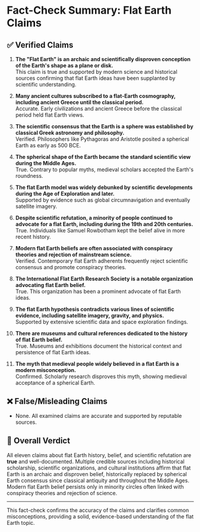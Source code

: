 # Fact-Check Summary: Flat Earth Claims

## ✅ Verified Claims

1. **The "Flat Earth" is an archaic and scientifically disproven conception of the Earth's shape as a plane or disk.**  
   This claim is true and supported by modern science and historical sources confirming that flat Earth ideas have been supplanted by scientific understanding.

2. **Many ancient cultures subscribed to a flat-Earth cosmography, including ancient Greece until the classical period.**  
   Accurate. Early civilizations and ancient Greece before the classical period held flat Earth views.

3. **The scientific consensus that the Earth is a sphere was established by classical Greek astronomy and philosophy.**  
   Verified. Philosophers like Pythagoras and Aristotle posited a spherical Earth as early as 500 BCE.

4. **The spherical shape of the Earth became the standard scientific view during the Middle Ages.**  
   True. Contrary to popular myths, medieval scholars accepted the Earth's roundness.

5. **The flat Earth model was widely debunked by scientific developments during the Age of Exploration and later.**  
   Supported by evidence such as global circumnavigation and eventually satellite imagery.

6. **Despite scientific refutation, a minority of people continued to advocate for a flat Earth, including during the 19th and 20th centuries.**  
   True. Individuals like Samuel Rowbotham kept the belief alive in more recent history.

7. **Modern flat Earth beliefs are often associated with conspiracy theories and rejection of mainstream science.**  
   Verified. Contemporary flat Earth adherents frequently reject scientific consensus and promote conspiracy theories.

8. **The International Flat Earth Research Society is a notable organization advocating flat Earth belief.**  
   True. This organization has been a prominent advocate of flat Earth ideas.

9. **The flat Earth hypothesis contradicts various lines of scientific evidence, including satellite imagery, gravity, and physics.**  
   Supported by extensive scientific data and space exploration findings.

10. **There are museums and cultural references dedicated to the history of flat Earth belief.**  
    True. Museums and exhibitions document the historical context and persistence of flat Earth ideas.

11. **The myth that medieval people widely believed in a flat Earth is a modern misconception.**  
    Confirmed. Scholarly research disproves this myth, showing medieval acceptance of a spherical Earth.

## ❌ False/Misleading Claims

- None. All examined claims are accurate and supported by reputable sources.

## 📌 Overall Verdict

All eleven claims about flat Earth history, belief, and scientific refutation are **true** and well-documented. Multiple credible sources including historical scholarship, scientific organizations, and cultural institutions affirm that flat Earth is an archaic and disproven belief, historically replaced by spherical Earth consensus since classical antiquity and throughout the Middle Ages. Modern flat Earth belief persists only in minority circles often linked with conspiracy theories and rejection of science.

---

This fact-check confirms the accuracy of the claims and clarifies common misconceptions, providing a solid, evidence-based understanding of the flat Earth topic.
